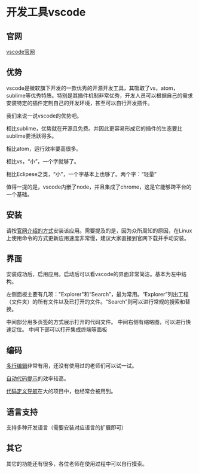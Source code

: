 # 开发工具vscode

## 官网

[vscode官网](https://code.visualstudio.com/)

## 优势

vscode是微软旗下开发的一款优秀的开源开发工具，其吸取了vs，atom，sublime等优秀特质。特别是其插件机制非常优秀，开发人员可以根据自己的需求安装特定的插件定制自己的开发环境，甚至可以自行开发插件。

我们来说一说vscode的优势吧。

相比sublime，优势就在开源且免费。并因此更容易形成它的插件的生态要比sublime要活跃得多。

相比atom，运行效率要高很多。

相比vs，“小”，一个字就够了。

相比Eclipese之类，“小”，一个字基本上也够了。两个字：“轻量”

值得一提的是，vscode内嵌了node，并且集成了chrome，这是它能够跨平台的一个基础。

## 安装

请按[官网介绍的方式](https://code.visualstudio.com/docs/setup/setup-overview)安装该应用。需要提及的是，因为众所周知的原因，在Linux上使用命令的方式更新应用速度非常慢，建议大家直接到官网下载并手动安装。

## 界面

安装成功后，启用应用。启动后可以看vscode的界面非常简洁。基本为左中结构。

左侧面板主要有几项："Explorer"和“Search”，最为常用。“Explorer”列出工程（文件夹）的所有文件以及已打开的文件。“Search”则可以进行常规的搜索和替换。

中间部分用多页签的方式展示打开的代码文件。
中间右侧有缩略图，可以进行快速定位。
中间下部可以打开集成终端等面板

## 编码

[多行编辑](https://code.visualstudio.com/docs/editor/codebasics#_multiple-selections-multicursor)非常有用，还没有使用过的老师们可以试一试。

[自动代码提示](https://code.visualstudio.com/docs/editor/intellisense)的效率较高。

[代码定义导航](https://code.visualstudio.com/docs/editor/editingevolved)在大的项目中，也经常会被用到。

## 语言支持

支持多种开发语言（需要安装对应语言的扩展即可）

## 其它

其它的功能还有很多，各位老师在使用过程中可以自行摸索。
